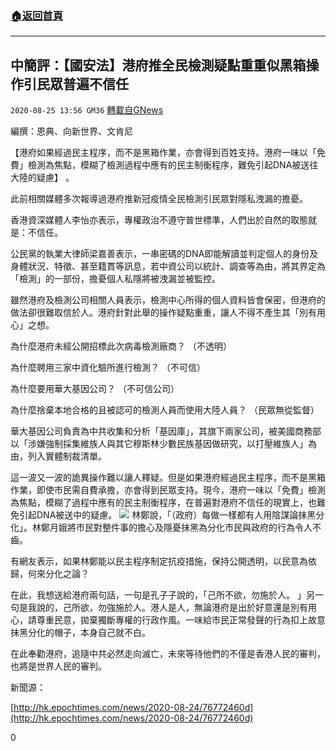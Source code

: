 ###  [:house:返回首頁](https://github.com/ourhimalayas/txt)
---

## 中簡評：【國安法】港府推全民檢測疑點重重似黑箱操作引民眾普遍不信任
`2020-08-25 13:56 GM36` [轉載自GNews](https://gnews.org/zh-hant/316606/)

編撰：恩典、向新世界、文肯尼

【港府如果經過民主程序，而不是黑箱作業，亦會得到百姓支持。港府一味以「免費」檢測為焦點，模糊了檢測過程中應有的民主制衡程序，難免引起DNA被送往大陸的疑慮】 。

此前相關媒體多次報導過港府推新冠疫情全民檢測引民眾對隱私洩漏的擔憂。

香港資深媒體人李怡亦表示，專權政治不遵守普世標準，人們出於自然的取態就是：不信任。

公民黨的執業大律師梁嘉善表示，一串密碼的DNA即能解讀並判定個人的身份及身體狀況、特徵、甚至籍貫等訊息，若中資公司以統計、調查等為由，將其界定為「檢測」的一部份，擔憂個人私隱將被洩漏並被監控。

雖然港府及檢測公司相關人員表示，檢測中心所得的個人資料皆會保密，但港府的做法卻很難取信於人。港府針對此舉的操作疑點重重，讓人不得不產生其「別有用心」之想。

為什麼港府未經公開招標此次病毒檢測廠商？ （不透明）

為什麼聘用三家中資化驗所進行檢測？ （不可信）

為什麼要用華大基因公司？ （不可信公司）

為什麼捨棄本地合格的且被認可的檢測人員而使用大陸人員？ （民眾無從監督）

華大基因公司負責為中共收集和分析「基因庫」，其旗下兩家公司，被美國商務部以「涉嫌強制採集維族人與其它穆斯林少數民族基因做研究，以打壓維族人」為由，列入實體制裁清單。

這一波又一波的詭異操作難以讓人釋疑。但是如果港府經過民主程序，而不是黑箱作業，即使市民需自費承擔，亦會得到民眾支持。現今，港府一味以「免費」檢測為焦點，模糊了過程中應有的民主制衡程序，在普遍對港府不信任的現實上，也難免引起DNA被送中的疑慮。
![](https://s3.amazonaws.com/gnews-media-offload/wp-content/uploads/2020/08/25135338/825_4.jpg)
林鄭說，「（政府）每做一樣都有人用陰謀論抹黑分化」。林鄭月娥將市民對整件事的擔心及隱憂抹黑為分化市民與政府的行為令人不齒。

有網友表示，如果林鄭能以民主程序制定抗疫措施，保持公開透明，以民意為依歸，何來分化之論？

在此，我想送給港府兩句話，一句是孔子子說的，「己所不欲，勿施於人。 」另一句是我說的，己所欲，勿強施於人。港人是人，無論港府是出於好意還是別有用心，請尊重民意，拋棄獨斷專權的行政作風。一味給市民正常發聲的行為扣上故意抹黑分化的帽子，本身自己就不白。

在此奉勸港府，追隨中共必然走向滅亡，未來等待他們的不僅是香港人民的審判，也將是世界人民的審判。

新聞源：

[http://hk.epochtimes.com/news/2020-08-24/76772460d](http://hk.epochtimes.com/news/2020-08-24/76772460d)



0
